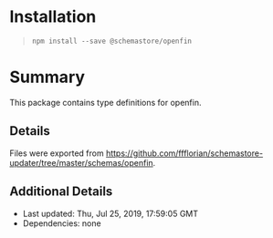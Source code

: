 # Installation
> `npm install --save @schemastore/openfin`

# Summary
This package contains type definitions for openfin.

## Details
Files were exported from https://github.com/ffflorian/schemastore-updater/tree/master/schemas/openfin.

## Additional Details
* Last updated: Thu, Jul 25, 2019, 17:59:05 GMT
* Dependencies: none
